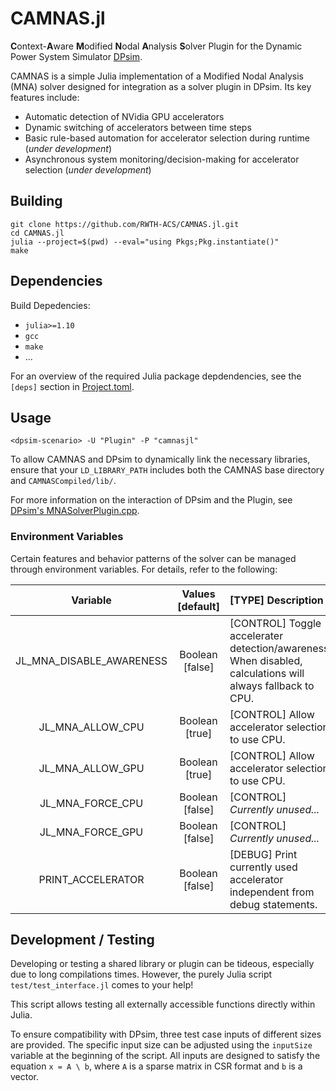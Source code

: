 # CAMNAS.jl

**C**ontext-**A**ware **M**odified **N**odal **A**nalysis **S**olver Plugin for the Dynamic Power System Simulator [DPsim](https://github.com/sogno-platform/dpsim).

CAMNAS is a simple Julia implementation of a Modified Nodal Analysis (MNA) solver designed for integration as a solver plugin in DPsim.
Its key features include:
- Automatic detection of NVidia GPU accelerators
- Dynamic switching of accelerators between time steps
- Basic rule-based automation for accelerator selection during runtime (*under development*)
- Asynchronous system monitoring/decision-making for accelerator selection (*under development*)

## Building
```
git clone https://github.com/RWTH-ACS/CAMNAS.jl.git
cd CAMNAS.jl
julia --project=$(pwd) --eval="using Pkgs;Pkg.instantiate()"
make
```

## Dependencies
Build Depedencies:
- `julia>=1.10`
- `gcc`
- `make`
- ...

For an overview of the required Julia package depdendencies, see the `[deps]` section in [Project.toml](CAMNAS/Project.toml#6).

## Usage

```
<dpsim-scenario> -U "Plugin" -P "camnasjl"
```

To allow CAMNAS and DPsim to dynamically link the necessary libraries, ensure that your `LD_LIBRARY_PATH` includes both the CAMNAS base directory and `CAMNASCompiled/lib/`.

For more information on the interaction of DPsim and the Plugin, see [DPsim's MNASolverPlugin.cpp](https://github.com/sogno-platform/dpsim/blob/master/dpsim/src/MNASolverPlugin.cpp).

### Environment Variables
Certain features and behavior patterns of the solver can be managed through environment variables. For details, refer to the following:

| Variable | Values [default] | [TYPE] Description | 
| :--: | :--: | :-- |
|JL_MNA_DISABLE_AWARENESS|Boolean [false]| [CONTROL] Toggle accelerater detection/awareness. When disabled, calculations will always fallback to CPU.|
|JL_MNA_ALLOW_CPU|Boolean [true]| [CONTROL] Allow accelerator selection to use CPU. |
|JL_MNA_ALLOW_GPU|Boolean [true]|[CONTROL] Allow accelerator selection to use CPU. |
|JL_MNA_FORCE_CPU|Boolean [false]|[CONTROL] *Currently unused...* |
|JL_MNA_FORCE_GPU|Boolean [false]|[CONTROL] *Currently unused...*|
|PRINT_ACCELERATOR| Boolean [false]| [DEBUG] Print currently used accelerator independent from debug statements.|


## Development / Testing
Developing or testing a shared library or plugin can be tideous, especially due to long compilations times. However, the purely Julia script `test/test_interface.jl` comes to your help!

This script allows testing all externally accessible functions directly within Julia.

To ensure compatibility with DPsim, three test case inputs of different sizes are provided. The specific input size can be adjusted using the `inputSize` variable at the beginning of the script. All inputs are designed to satisfy the equation `x = A \ b`, where `A` is a sparse matrix in CSR format and `b` is a vector.